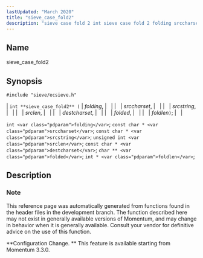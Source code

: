 ```yaml
---
lastUpdated: "March 2020"
title: "sieve_case_fold2"
description: "sieve case fold 2 int sieve case fold 2 folding srccharset srcstring srclen destcharset folded foldlen int folding const char srccharset const char srcstring unsigned int srclen const char destcharset char folded int foldlen This reference page was automatically generated from functions found in the header files in the development..."
---
```


<a name="apis.sieve_case_fold2"></a> 
## Name

sieve_case_fold2

## Synopsis

`#include "sieve/ecsieve.h"`

| `int **sieve_case_fold2** (` | <var class="pdparam">folding</var>, |   |
|   | <var class="pdparam">srccharset</var>, |   |
|   | <var class="pdparam">srcstring</var>, |   |
|   | <var class="pdparam">srclen</var>, |   |
|   | <var class="pdparam">destcharset</var>, |   |
|   | <var class="pdparam">folded</var>, |   |
|   | <var class="pdparam">foldlen</var>`)`; |   |

`int <var class="pdparam">folding</var>`;
`const char * <var class="pdparam">srccharset</var>`;
`const char * <var class="pdparam">srcstring</var>`;
`unsigned int <var class="pdparam">srclen</var>`;
`const char * <var class="pdparam">destcharset</var>`;
`char ** <var class="pdparam">folded</var>`;
`int * <var class="pdparam">foldlen</var>`;<a name="idp59747072"></a> 
## Description

### Note

This reference page was automatically generated from functions found in the header files in the development branch. The function described here may not exist in generally available versions of Momentum, and may change in behavior when it is generally available. Consult your vendor for definitive advice on the use of this function.

**Configuration Change. ** This feature is available starting from Momentum 3.3.0.
